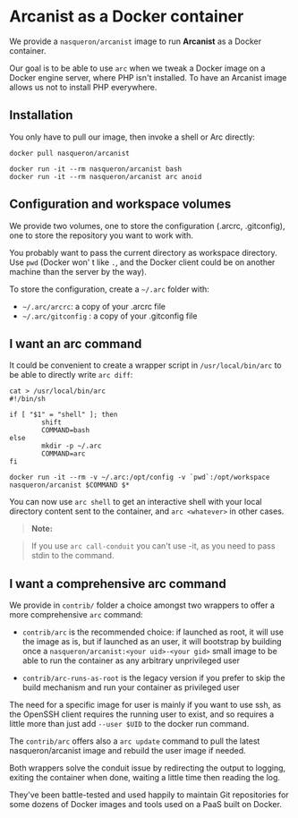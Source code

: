 Arcanist as a Docker container
==============================

We provide a `nasqueron/arcanist` image to run **Arcanist** as a Docker container.

Our goal is to be able to use `arc` when we tweak a Docker image on a Docker engine server, where PHP isn't installed. To have an Arcanist image allows us not to install PHP everywhere.

Installation
------------

You only have to pull our image, then invoke a shell or Arc directly:

```
docker pull nasqueron/arcanist

docker run -it --rm nasqueron/arcanist bash
docker run -it --rm nasqueron/arcanist arc anoid
```

Configuration and workspace volumes
-----------------------------------

We provide two volumes, one to store the configuration (.arcrc, .gitconfig), one to store the repository you want to work with.

You probably want to pass the current directory as workspace directory. Use `pwd` (Docker won' t like `.`, and the Docker client could be on another machine than the server by the way).

To store the configuration, create a `~/.arc` folder with:

 - `~/.arc/arcrc`: a copy of your .arcrc file
 - `~/.arc/gitconfig` : a copy of your .gitconfig file

I want an arc command
---------------------

It could be convenient to create a wrapper script in `/usr/local/bin/arc` to be able to directly write `arc diff`:

```
cat > /usr/local/bin/arc
#!/bin/sh

if [ "$1" = "shell" ]; then
        shift
        COMMAND=bash
else
        mkdir -p ~/.arc
        COMMAND=arc
fi

docker run -it --rm -v ~/.arc:/opt/config -v `pwd`:/opt/workspace nasqueron/arcanist $COMMAND $*
```

You can now use `arc shell` to get an interactive shell with your local directory content sent to the container, and `arc <whatever>` in other cases.

> **Note:**

> If you use `arc call-conduit` you can't use -it, as you need to pass stdin to the command.

I want a comprehensive arc command
-----------------------------------

We provide in `contrib/` folder a choice amongst two wrappers to offer
a more comprehensive `arc` command:

- `contrib/arc` is the recommended choice: if launched as root,
  it will use the image as is, but if launched as an user, it will bootstrap
  by building once a `nasqueron/arcanist:<your uid>-<your gid>` small image
  to be able to run the container as any arbitrary unprivileged user

- `contrib/arc-runs-as-root` is the legacy version if you prefer to skip
  the build mechanism and run your container as privileged user

The need for a specific image for user is mainly if you want to use ssh,
as the OpenSSH client requires the running user to exist, and so requires
a little more than just add `--user $UID` to the docker run command.

The `contrib/arc` offers also a `arc update` command to pull the latest
nasqueron/arcanist image and rebuild the user image if needed.

Both wrappers solve the conduit issue by redirecting the output to logging,
exiting the container when done, waiting a little time then reading the log.

They've been battle-tested and used happily to maintain Git repositories
for some dozens of Docker images and tools used on a PaaS built on Docker.
